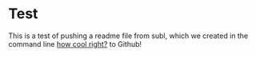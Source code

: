 # Test

 This is a test of pushing a readme file from subl, which we created in the command line [how cool right?](http://www.onlynumis.com) to Github!
